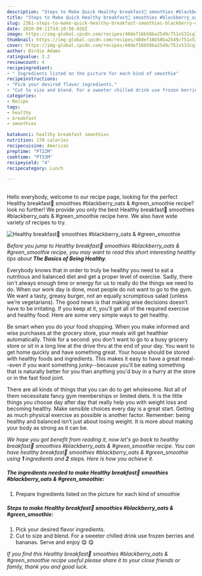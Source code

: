 ```yaml
---
description: "Steps to Make Quick Healthy breakfast🥤 smoothies #blackberry_oats &amp;amp; #green_smoothie"
title: "Steps to Make Quick Healthy breakfast🥤 smoothies #blackberry_oats &amp;amp; #green_smoothie"
slug: 2361-steps-to-make-quick-healthy-breakfast-smoothies-blackberry-oats-and-amp-green-smoothie
date: 2020-09-11T14:10:50.026Z
image: https://img-global.cpcdn.com/recipes/40def16b58ba2549/751x532cq70/healthy-breakfast🥤-smoothies-blackberry_oats-green_smoothie-recipe-main-photo.jpg
thumbnail: https://img-global.cpcdn.com/recipes/40def16b58ba2549/751x532cq70/healthy-breakfast🥤-smoothies-blackberry_oats-green_smoothie-recipe-main-photo.jpg
cover: https://img-global.cpcdn.com/recipes/40def16b58ba2549/751x532cq70/healthy-breakfast🥤-smoothies-blackberry_oats-green_smoothie-recipe-main-photo.jpg
author: Birdie Adams
ratingvalue: 3.2
reviewcount: 4
recipeingredient:
- " Ingredients listed on the picture for each kind of smoothie"
recipeinstructions:
- "Pick your desired flavor ingredients."
- "Cut to size and blend. For a sweeter chilled drink use frozen berries and bananas. Serve and enjoy 😋 😋"
categories:
- Recipe
tags:
- healthy
- breakfast
- smoothies

katakunci: healthy breakfast smoothies 
nutrition: 170 calories
recipecuisine: American
preptime: "PT22M"
cooktime: "PT33M"
recipeyield: "4"
recipecategory: Lunch

---
```

<br>
Hello everybody, welcome to our recipe page, looking for the perfect Healthy breakfast🥤 smoothies #blackberry_oats &amp; #green_smoothie recipe? look no further! We provide you only the best Healthy breakfast🥤 smoothies #blackberry_oats &amp; #green_smoothie recipe here. We also have wide variety of recipes to try.
<br>


![Healthy breakfast🥤 smoothies #blackberry_oats &amp; #green_smoothie](https://img-global.cpcdn.com/recipes/40def16b58ba2549/751x532cq70/healthy-breakfast🥤-smoothies-blackberry_oats-green_smoothie-recipe-main-photo.jpg)

<i>Before you jump to Healthy breakfast🥤 smoothies #blackberry_oats &amp; #green_smoothie recipe, you may want to read this short interesting healthy tips about <strong>The Basics of Being Healthy</strong>.</i>

Everybody knows that in order to truly be healthy you need to eat a nutritious and balanced diet and get a proper level of exercise. Sadly, there isn't always enough time or energy for us to really do the things we need to do. When our work day is done, most people do not want to go to the gym. We want a tasty, greasy burger, not an equally scrumptious salad (unless we’re vegetarians). The good news is that making wise decisions doesn’t have to be irritating. If you keep at it, you'll get all of the required exercise and healthy food. Here are some very simple ways to get healthy.

Be smart when you do your food shopping. When you make informed and wise purchases at the grocery store, your meals will get healthier automatically. Think for a second: you don't want to go to a busy grocery store or sit in a long line at the drive thru at the end of your day. You want to get home quickly and have something great. Your house should be stored with healthy foods and ingredients. This makes it easy to have a great meal--even if you want something junky--because you'll be eating something that is naturally better for you than anything you'd buy in a hurry at the store or in the fast food joint.

There are all kinds of things that you can do to get wholesome. Not all of them necessitate fancy gym memberships or limited diets. It is the little things you choose day after day that really help you with weight loss and becoming healthy. Make sensible choices every day is a great start. Getting as much physical exercise as possible is another factor. Remember: being healthy and balanced isn’t just about losing weight. It is more about making your body as strong as it can be. 


<i>We hope you got benefit from reading it, now let's go back to healthy breakfast🥤 smoothies #blackberry_oats &amp; #green_smoothie recipe. You can have healthy breakfast🥤 smoothies #blackberry_oats &amp; #green_smoothie using <strong>1</strong> ingredients and <strong>2</strong> steps. Here is how you achieve it.
</i>

##### The ingredients needed to make Healthy breakfast🥤 smoothies #blackberry_oats &amp; #green_smoothie:

1. Prepare  Ingredients listed on the picture for each kind of smoothie


##### Steps to make Healthy breakfast🥤 smoothies #blackberry_oats &amp; #green_smoothie:

1. Pick your desired flavor ingredients.
1. Cut to size and blend. For a sweeter chilled drink use frozen berries and bananas. Serve and enjoy 😋 😋


<i>If you find this Healthy breakfast🥤 smoothies #blackberry_oats &amp; #green_smoothie recipe useful please share it to your close friends or family, thank you and good luck.</i>
